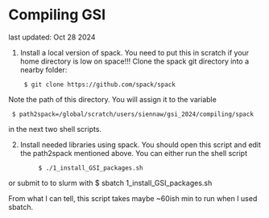 # Compiling GSI 
last updated: Oct 28 2024

1. Install a local version of spack. You need to put this in scratch if your home directory is low on space!!! Clone the spack git directory into a nearby folder:

        $ git clone https://github.com/spack/spack
Note the path of this directory. You will assign it to the variable  

     $ path2spack=/global/scratch/users/siennaw/gsi_2024/compiling/spack

in the next two shell scripts. 

2. Install needed libraries using spack. You should open this script and edit the path2spack mentioned above. You can either run the shell script 

            $ ./1_install_GSI_packages.sh 

or submit to to slurm with 
            $ sbatch 1_install_GSI_packages.sh
            
From what I can tell, this script takes maybe ~60ish min to run when I used sbatch.
